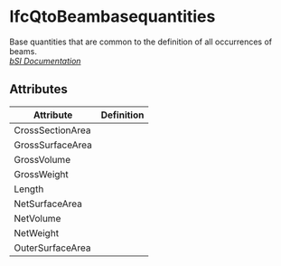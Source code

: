 IfcQtoBeambasequantities
========================
Base quantities that are common to the definition of all occurrences of beams.  
[ _bSI
Documentation_](https://standards.buildingsmart.org/IFC/DEV/IFC4_2/FINAL/HTML/schema/ifcsharedbldgelements/qset/qto_beambasequantities.htm)


Attributes
----------
| Attribute        | Definition   |
|------------------|--------------|
| CrossSectionArea |              |
| GrossSurfaceArea |              |
| GrossVolume      |              |
| GrossWeight      |              |
| Length           |              |
| NetSurfaceArea   |              |
| NetVolume        |              |
| NetWeight        |              |
| OuterSurfaceArea |              |

